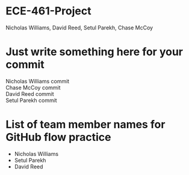 # ECE-461-Project
Nicholas Williams, David Reed, Setul Parekh, Chase McCoy

# Just write something here for your commit
Nicholas Williams commit \
Chase McCoy commit \
David Reed commit \
Setul Parekh commit

# List of team member names for GitHub flow practice
- Nicholas Williams
- Setul Parekh
- David Reed
